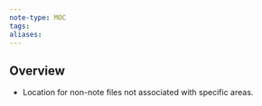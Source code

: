```yaml
---
note-type: MOC
tags:
aliases:
---
```

## Overview
- Location for non-note files not associated with specific areas.